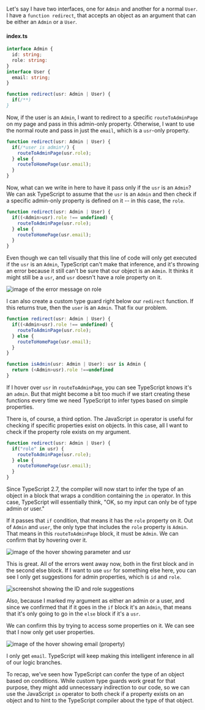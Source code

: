 Let's say I have two interfaces, one for `Admin` and another for a normal `User`. I have a `function redirect`, that accepts an object as an argument that can be either an `Admin` or a `User`.

#### index.ts
```ts
interface Admin {
  id: string;
  role: string: 
}
interface User {
  email: string;
}

function redirect(usr: Admin | User) {
  if(/**)
}
```

Now, if the user is an `Admin`, I want to redirect to a specific `routeToAdminPage` on my page and pass in this admin-only property. Otherwise, I want to use the normal route and pass in just the `email`, which is a `usr`-only property.

```ts
function redirect(usr: Admin | User) {
  if(/*user is admin*/) {
    routeToAdminPage(usr.role);
  } else {
    routeToHomePage(usr.email);
  }
}
```

Now, what can we write in here to have it pass only if the `usr` is an `Admin`? We can ask TypeScript to assume that the `usr` is an `Admin` and then check if a specific admin-only property is defined on it -- in this case, the `role`.

```ts
function redirect(usr: Admin | User) {
  if((<Admin>usr).role !== undefined) {
    routeToAdminPage(usr.role);
  } else {
    routeToHomePage(usr.email);
  }
}
```

Even though we can tell visually that this line of code will only get executed if the `usr` is an `Admin`, TypeScript can't make that inference, and it's throwing an error because it still can't be sure that our object is an `Admin`. It thinks it might still be a `usr`, and `usr` doesn't have a role property on it.

![image of the error message on role](https://res.cloudinary.com/dg3gyk0gu/image/upload/v1544473670/transcript-images/typescript-use-the-javascript-in-operator-for-automatic-type-inference-in-typescript-error.png)

I can also create a custom type guard right below our `redirect` function. If this returns true, then the `user` is an `Admin`. That fix our problem.

```ts
function redirect(usr: Admin | User) {
  if((<Admin>usr).role !== undefined) {
    routeToAdminPage(usr.role);
  } else {
    routeToHomePage(usr.email);
  }
}

function isAdmin(usr: Admin | User): usr is Admin {
  return (<Admin>usr).role !==undefined
}
```

If I hover over `usr` in `routeToAdminPage`, you can see TypeScript knows it's an `admin`. But that might become a bit too much if we start creating these functions every time we need TypeScript to infer types based on simple properties.

There is, of course, a third option. The JavaScript `in` operator is useful for checking if specific properties exist on objects. In this case, all I want to check if the property role exists on my argument.

```ts
function redirect(usr: Admin | User) {
  if("role" in usr) {
    routeToAdminPage(usr.role);
  } else {
    routeToHomePage(usr.email);
  }
}
```

Since TypeScript 2.7, the compiler will now start to infer the type of an object in a block that wraps a condition containing the `in` operator. In this case, TypeScript will essentially think, "OK, so my input can only be of type admin or user."

If it passes that `if` condition, that means it has the `role` property on it. Out of `Admin` and `user`, the only type that includes the `role` property is `Admin`. That means in this `routeToAdminPage` block, it must be `Admin`. We can confirm that by hovering over it.

![image of the hover showing parameter and usr](https://res.cloudinary.com/dg3gyk0gu/image/upload/v1544473671/transcript-images/typescript-use-the-javascript-in-operator-for-automatic-type-inference-in-typescript-hoverin.png)

This is great. All of the errors went away now, both in the first block and in the second else block. If I want to use `usr` for something else here, you can see I only get suggestions for admin properties, which is `id` and `role`. 

![screenshot showing the ID and role suggestions](https://res.cloudinary.com/dg3gyk0gu/image/upload/v1544473668/transcript-images/typescript-use-the-javascript-in-operator-for-automatic-type-inference-in-typescript-suggestions.png)

Also, because I marked my argument as either an admin or a user, and since we confirmed that if it goes in the `if` block it's an `Admin`, that means that it's only going to go in the `else` block if it's a `usr`.

We can confirm this by trying to access some properties on it. We can see that I now only get user properties. 

![image of the hover showing email (property)](https://res.cloudinary.com/dg3gyk0gu/image/upload/v1544473669/transcript-images/typescript-use-the-javascript-in-operator-for-automatic-type-inference-in-typescript-hoverinemail.png)

I only get `email`. TypeScript will keep making this intelligent inference in all of our logic branches.

To recap, we've seen how TypeScript can confer the type of an object based on conditions. While custom type guards work great for that purpose, they might add unnecessary indirection to our code, so we can use the JavaScript `in` operator to both check if a property exists on an object and to hint to the TypeScript compiler about the type of that object.
